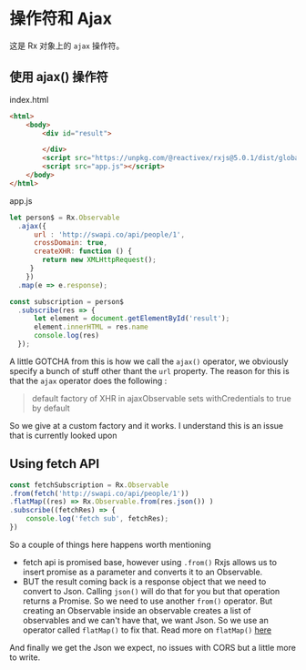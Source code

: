 # 操作符和 Ajax

这是 Rx 对象上的 `ajax` 操作符。

## 使用 ajax() 操作符

index.html

```html
<html>
    <body>
        <div id="result">

        </div>
        <script src="https://unpkg.com/@reactivex/rxjs@5.0.1/dist/global/Rx.js"></script>
        <script src="app.js"></script>
    </body>
</html>
```

app.js

```javascript
let person$ = Rx.Observable
  .ajax({
      url : 'http://swapi.co/api/people/1',
      crossDomain: true,
      createXHR: function () {
        return new XMLHttpRequest();
     }
    })
  .map(e => e.response);

const subscription = person$
  .subscribe(res => {
      let element = document.getElementById('result');
      element.innerHTML = res.name
      console.log(res)
  });
```

A little GOTCHA from this is how we call the `ajax()` operator, we obviously specify a bunch of stuff other thant the `url` property. The reason for this is that the `ajax` operator does the following :

> default factory of XHR in ajaxObservable sets withCredentials to true by default

So we give at a custom factory and it works. I understand this is an issue that is currently looked upon

## Using fetch API

```javascript
const fetchSubscription = Rx.Observable
.from(fetch('http://swapi.co/api/people/1'))
.flatMap((res) => Rx.Observable.from(res.json()) )
.subscribe((fetchRes) => {
    console.log('fetch sub', fetchRes);
})
```

So a couple of things here happens worth mentioning

* fetch api is promised base, however using `.from()` Rxjs allows us to insert promise as a parameter and converts it to an Observable.
* BUT the result coming back is a response object that we need to convert to Json. Calling `json()` will do that for you but that operation returns a Promise. So we need to use another `from()` operator. But creating an Observable inside an observable creates a list of observables and we can't have that, we want Json. So we use an operator called `flatMap()` to fix that. Read more on `flatMap()` [here](operators-observable-in-an-observable.md)

And finally we get the Json we expect, no issues with CORS but a little more to write.

